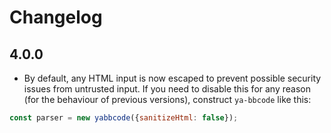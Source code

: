 # Changelog

## 4.0.0

- By default, any HTML input is now escaped to prevent possible security issues from untrusted input. If you need to disable this for any reason (for the behaviour of previous versions), construct `ya-bbcode` like this:
```javascript
const parser = new yabbcode({sanitizeHtml: false});
```
